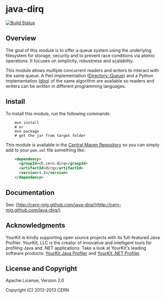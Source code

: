java-dirq
=========

[![Build Status](https://secure.travis-ci.org/cern-mig/java-dirq.png)](http://travis-ci.org/cern-mig/java-dirq)


Overview
--------

The goal of this module is to offer a queue system using the underlying
filesystem for storage, security and to prevent race conditions via atomic
operations. It focuses on simplicity, robustness and scalability.

This module allows multiple concurrent readers and writers to interact with
the same queue. A Perl implementation
([Directory::Queue](http://search.cpan.org/dist/Directory-Queue/))
and a Python implementation
([dirq](https://github.com/cern-mig/python-dirq))
of the same algorithm are available so readers and writers can be
written in different programming languages.


Install
-------

To install this module, run the following commands:
```
    mvn install
    # or
    mvn package
    # get the jar from target folder
```

This module is available in the
[Central Maven Repository](http://search.maven.org/#search%7Cga%7C1%7Ca%3A%22dirq%22)
so you can simply add to your `pom.xml` file something like:
```xml
    <dependency>
      <groupId>ch.cern.dirq</groupId>
      <artifactId>dirq</artifactId>
      <version>1.3</version>
    </dependency>
```

Documentation
-------------

See:
[http://cern-mig.github.com/java-dirq/](http://cern-mig.github.com/java-dirq/)


Acknowledgments
---------------

YourKit is kindly supporting open source projects with its full-featured Java Profiler.
YourKit, LLC is the creator of innovative and intelligent tools for profiling
Java and .NET applications. Take a look at YourKit's leading software products:
[YourKit Java Profiler](http://www.yourkit.com/java/profiler/index.jsp) and
[YourKit .NET Profiler](http://www.yourkit.com/.net/profiler/index.jsp).


License and Copyright
---------------------

Apache License, Version 2.0

Copyright (C) 2012-2013 CERN
